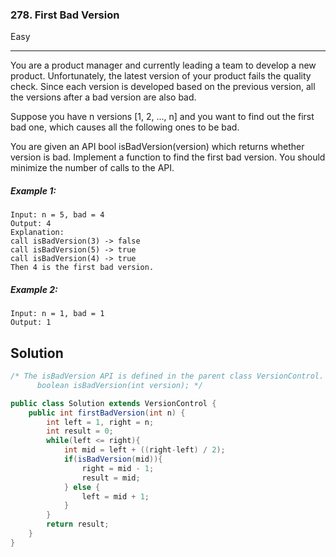 ### 278. First Bad Version
Easy

------------

You are a product manager and currently leading a team to develop a new product. Unfortunately, the latest version of your product fails the quality check. Since each version is developed based on the previous version, all the versions after a bad version are also bad.

Suppose you have n versions [1, 2, ..., n] and you want to find out the first bad one, which causes all the following ones to be bad.

You are given an API bool isBadVersion(version) which returns whether version is bad. Implement a function to find the first bad version. You should minimize the number of calls to the API.

##### Example 1:

```
Input: n = 5, bad = 4
Output: 4
Explanation:
call isBadVersion(3) -> false
call isBadVersion(5) -> true
call isBadVersion(4) -> true
Then 4 is the first bad version.
```

##### Example 2:

```
Input: n = 1, bad = 1
Output: 1
```

## Solution
```java
/* The isBadVersion API is defined in the parent class VersionControl.
      boolean isBadVersion(int version); */

public class Solution extends VersionControl {
    public int firstBadVersion(int n) {
        int left = 1, right = n;
        int result = 0;
        while(left <= right){
            int mid = left + ((right-left) / 2);
            if(isBadVersion(mid)){
                right = mid - 1;
                result = mid;
            } else {
                left = mid + 1;
            }
        }
        return result;
    }
}
```